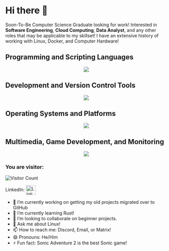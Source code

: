 # Hi there 👋
Soon-To-Be Computer Science Graduate looking for work! Interested in **Software Engineering**, **Cloud Computing**, **Data Analyst**, and any other roles that may be applicable to my skillset! I have an extensive history of working with Linux, Docker, and Computer Hardware!

## Programming and Scripting Languages
<p align="center">
  <a href="https://skillicons.dev">
    <img src="https://skillicons.dev/icons?i=c,python,rust,java,bash,matlab" />
  </a>
</p>

## Development and Version Control Tools
<p align="center">
  <a href="https://skillicons.dev">
    <img src="https://skillicons.dev/icons?i=docker,git,github,vscode,notion,obsidian,vim,latex,markdown" />
  </a>
</p>

## Operating Systems and Platforms
<p align="center">
  <a href="https://skillicons.dev">
    <img src="https://skillicons.dev/icons?i=linux,apple,windows,arch,mint,redhat,ubuntu,raspberrypi,arduino" />
  </a>
</p>

## Multimedia, Game Development, and Monitoring
<p align="center">
  <a href="https://skillicons.dev">
    <img src="https://skillicons.dev/icons?i=audition,photoshop,premiere,blender,godot,unreal,unity,grafana,postgresql,mastodon" />
  </a>
</p>


### You are visitor: 
![Visitor Count](https://profile-counter.glitch.me/{linuxmunchies}/count.svg)


 LinkedIn:  <a href="https://www.linkedin.com/in/linuxmunchies/">
 <img  alt="LinkedIn" title="LinkedIn" src="https://img.shields.io/static/v1?message=LinkedIn&logo=linkedin&label=&color=0077B5&logoColor=white&labelColor=&style=for-the-badge" height="30" align="center" /></a>

- 🔭 I’m currently working on getting my old projects migrated over to GitHub
- 🌱 I’m currently learning Rust!
- 👯 I’m looking to collaborate on beginner projects.
- 💬 Ask me about Linux!
- 📫 How to reach me: Discord, Email, or Matrix!
- 😄 Pronouns: He/Him
- ⚡ Fun fact: Sonic Adventure 2 is the best Sonic game!
